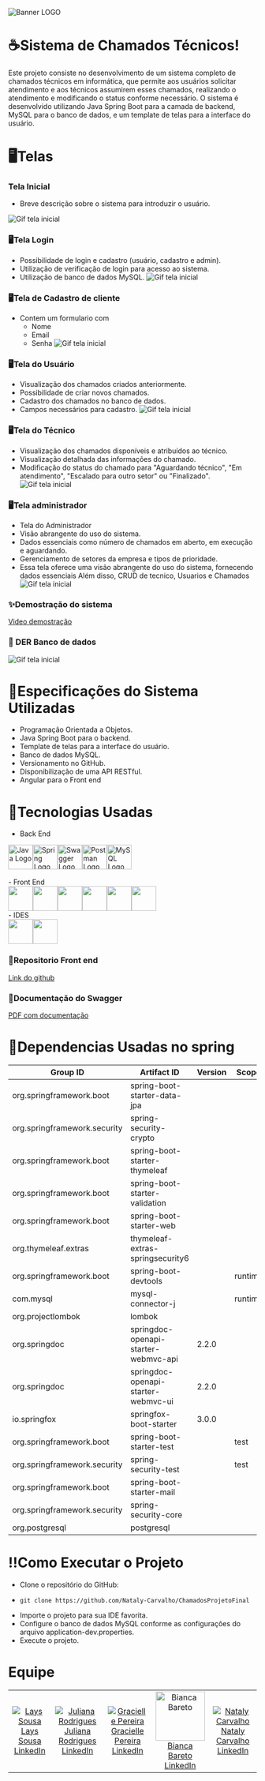 ![Banner LOGO](https://i.imgur.com/9WAsKpZ.gif)

# ☕Sistema de Chamados Técnicos!

Este projeto consiste no desenvolvimento de um sistema completo de chamados técnicos em informática, que permite aos usuários solicitar atendimento e aos técnicos assumirem esses chamados, realizando o atendimento e modificando o status conforme necessário. O sistema é desenvolvido utilizando Java Spring Boot para a camada de backend, MySQL para o banco de dados, e um template de telas para a interface do usuário.

# 🖥️Telas
### Tela Inicial
- Breve descrição sobre o sistema para introduzir o usuário.


![Gif tela inicial](https://i.imgur.com/wiu3kBx.png)

### 🖥️Tela Login
- Possibilidade de login e cadastro (usuário, cadastro e admin).
- Utilização de verificação de login para acesso ao sistema.
- Utilização de banco de dados MySQL.
![Gif tela inicial](https://i.imgur.com/uj31mFP.png)

### 🖥️Tela de Cadastro de cliente
- Contem um formulario com
  -  Nome
  -  Email
  -  Senha
  ![Gif tela inicial](https://i.imgur.com/kxOeUro.png)
### 🖥️Tela do Usuário
- Visualização dos chamados criados anteriormente.
- Possibilidade de criar novos chamados.
- Cadastro dos chamados no banco de dados.
- Campos necessários para cadastro.
  ![Gif tela inicial](https://i.imgur.com/4fIMqUe.png)

### 🖥️Tela do Técnico
- Visualização dos chamados disponíveis e atribuídos ao técnico.
- Visualização detalhada das informações do chamado.
- Modificação do status do chamado para "Aguardando técnico", "Em atendimento", "Escalado para outro setor" ou "Finalizado".
  ![Gif tela inicial](https://i.imgur.com/QutxQsO.png)

### 🖥️Tela administrador 
- Tela do Administrador
- Visão abrangente do uso do sistema.
- Dados essenciais como número de chamados em aberto, em execução e aguardando.
- Gerenciamento de setores da empresa e tipos de prioridade.
- Essa tela oferece uma visão abrangente do uso do sistema, fornecendo dados
essenciais Além disso, CRUD de tecnico, Usuarios e Chamados
  ![Gif tela inicial](https://i.imgur.com/tSMgwkO.png)

### ✨Demostração do sistema
[Video demostração](https://www.youtube.com/watch?v=7pB_NXm795w&t=1s)


### 🎲 DER Banco de dados
 ![Gif tela inicial](https://i.imgur.com/y7gIgwR.png)


# 🍃Especificações do Sistema Utilizadas
- Programação Orientada a Objetos.
- Java Spring Boot para o backend.
- Template de telas para a interface do usuário.
- Banco de dados MySQL.
- Versionamento no GitHub.
- Disponibilização de uma API RESTful.
- Angular para o Front end

# 🤖Tecnologias Usadas
- Back End
<div style="display: flex; align-items: center;">
  <img src="https://cdn.jsdelivr.net/gh/devicons/devicon@latest/icons/java/java-original.svg" alt="Java Logo" width="50" height="50"/>
  <img src="https://cdn.jsdelivr.net/gh/devicons/devicon@latest/icons/spring/spring-original.svg" alt="Spring Logo" width="50" height="50"/>
  <img src="https://cdn.jsdelivr.net/gh/devicons/devicon@latest/icons/swagger/swagger-original.svg" alt="Swagger Logo" width="50" height="50"/>
  <img src="https://cdn.jsdelivr.net/gh/devicons/devicon@latest/icons/postman/postman-original.svg" alt="Postman Logo" width="50" height="50"/>
  <img src="https://cdn.jsdelivr.net/gh/devicons/devicon@latest/icons/mysql/mysql-original.svg" alt="MySQL Logo" width="50" height="50"/>
</div>
<br>
- Front End
<div style="display: flex; align-items: center;">
<img src="https://cdn.jsdelivr.net/gh/devicons/devicon@latest/icons/angular/angular-original.svg" width="50" height="50"/><img src="https://cdn.jsdelivr.net/gh/devicons/devicon@latest/icons/html5/html5-original.svg" width="50" height="50"/><img src="https://cdn.jsdelivr.net/gh/devicons/devicon@latest/icons/css3/css3-original.svg" width="50" height="50"/><img src="https://cdn.jsdelivr.net/gh/devicons/devicon@latest/icons/bootstrap/bootstrap-original.svg" width="50" height="50"/><img src="https://cdn.jsdelivr.net/gh/devicons/devicon@latest/icons/figma/figma-original.svg" width="50" height="50" /><img src="https://cdn.jsdelivr.net/gh/devicons/devicon@latest/icons/typescript/typescript-original.svg" width="50" height="50" />          
</div>
- IDES
<div style="display: flex; align-items: center;">
<img src="https://cdn.jsdelivr.net/gh/devicons/devicon@latest/icons/intellij/intellij-original.svg" width="50" height="50" /><img src="https://cdn.jsdelivr.net/gh/devicons/devicon@latest/icons/vscode/vscode-original.svg" width="50" height="50" />
</div>         
          

### 💅Repositorio Front end
[Link do github](https://github.com/Nataly-Carvalho/CoffeDesck-front)

### 📑Documentação do Swagger
[PDF com documentação](https://descomplica2-my.sharepoint.com/:b:/g/personal/nataly_2322956_aluno_faculdadedescomplica_com_br/Efaj8JCfFttJrcL6rchqPgABiVptaw_G01yZRySkR4KYPw?e=azQpaJ)

# 🌿Dependencias Usadas no spring
| **Group ID**                        | **Artifact ID**                              | **Version**  | **Scope**  | **Optional** |
|-------------------------------------|----------------------------------------------|--------------|------------|--------------|
| org.springframework.boot            | spring-boot-starter-data-jpa                 |              |            |              |
| org.springframework.security        | spring-security-crypto                       |              |            |              |
| org.springframework.boot            | spring-boot-starter-thymeleaf                |              |            |              |
| org.springframework.boot            | spring-boot-starter-validation               |              |            |              |
| org.springframework.boot            | spring-boot-starter-web                      |              |            |              |
| org.thymeleaf.extras                | thymeleaf-extras-springsecurity6             |              |            |              |
| org.springframework.boot            | spring-boot-devtools                         |              | runtime    | true         |
| com.mysql                           | mysql-connector-j                            |              | runtime    |              |
| org.projectlombok                   | lombok                                       |              |            | true         |
| org.springdoc                       | springdoc-openapi-starter-webmvc-api         | 2.2.0        |            |              |
| org.springdoc                       | springdoc-openapi-starter-webmvc-ui          | 2.2.0        |            |              |
| io.springfox                        | springfox-boot-starter                       | 3.0.0        |            |              |
| org.springframework.boot            | spring-boot-starter-test                     |              | test       |              |
| org.springframework.security        | spring-security-test                         |              | test       |              |
| org.springframework.boot            | spring-boot-starter-mail                     |              |            |              |
| org.springframework.security        | spring-security-core                         |              |            |              |
| org.postgresql                      | postgresql                                   |              |            |              |

# ‼️Como Executar o Projeto
- Clone o repositório do GitHub:
-     git clone https://github.com/Nataly-Carvalho/ChamadosProjetoFinal
- Importe o projeto para sua IDE favorita.
- Configure o banco de dados MySQL conforme as configurações do arquivo application-dev.properties.
- Execute o projeto.
# Equipe
<table>
  <tr>
    <td align="center">
      <a href="https://github.com/laregn">
        <img src="https://avatars.githubusercontent.com/laregn?s=100" alt="Lays Sousa"/><br>
        Lays Sousa
      </a><br>
      <a href="https://www.linkedin.com/in/laysregn/">LinkedIn</a>
    </td>
    <td align="center">
      <a href="https://github.com/jucrodrigues">
        <img src="https://avatars.githubusercontent.com/jucrodrigues?s=100" alt="Juliana Rodrigues"/><br>
        Juliana Rodrigues
      </a><br>
      <a href="https://www.linkedin.com/in/juliana-crodrigues/">LinkedIn</a>
    </td>
    <td align="center">
      <a href="https://github.com/Gracielle-Pereira">
        <img src="https://avatars.githubusercontent.com/Gracielle-Pereira?s=100" alt="Gracielle Pereira"/><br>
        Gracielle Pereira
      </a><br>
      <a href="https://www.linkedin.com/in/gracielle-pereira/">LinkedIn</a>
    </td>
    <td align="center">
      <a href="https://github.com/BiancalBarreto">
        <img src="https://i.imgur.com/7nZB7MD.jpg?s=100" width="100" height="100" alt="Bianca Bareto"/><br>
        Bianca Bareto
      </a><br>
      <a href="https://www.linkedin.com/in/biancaleandrobarreto/">LinkedIn</a>
    </td>
    <td align="center">
      <a href="https://github.com/Nataly-Carvalho?tab=repositories">
        <img src="https://avatars.githubusercontent.com/Nataly-Carvalho?s=100" alt="Nataly Carvalho"/><br>
        Nataly Carvalho
      </a><br>
      <a href="https://www.linkedin.com/in/nataly-carvalho-silva/">LinkedIn</a>
    </td>
  </tr>
</table>




